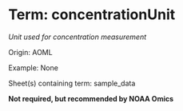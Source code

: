 # Term: concentrationUnit

*Unit used for concentration measurement*

Origin: AOML

Example: None

Sheet(s) containing term: sample_data

**Not required, but recommended by NOAA Omics**